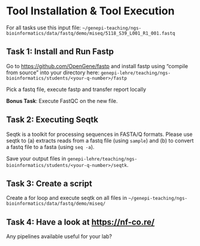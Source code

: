 # Tool Installation & Tool Execution

For all tasks use this input file: `~/genepi-teaching/ngs-bioinformatics/data/fastq/demo/miseq/5118_S39_L001_R1_001.fastq`

## Task 1: Install and Run Fastp

Go to https://github.com/OpenGene/fastp and install fastp using “compile from source” into your directory here:
```genepi-lehre/teaching/ngs-bioinformatics/students/<your-q-number>/fastp```

Pick a fastq file, execute fastp and transfer report locally

**Bonus Task**: Execute FastQC on the new file. 


## Task 2: Executing Seqtk

Seqtk is a toolkit for processing sequences in FASTA/Q formats. Please use seqtk to (a) extracts reads from a fastq file (using `sample`) and (b) to convert a fastq file to a fasta (using `seq -a`).

Save your output files in ```genepi-lehre/teaching/ngs-bioinformatics/students/<your-q-number>/seqtk```.


## Task 3: Create a script
Create a for loop and execute seqtk on all files in `~/genepi-teaching/ngs-bioinformatics/data/fastq/demo/miseq/`


## Task 4: Have a look at https://nf-co.re/
Any pipelines available useful for your lab?



